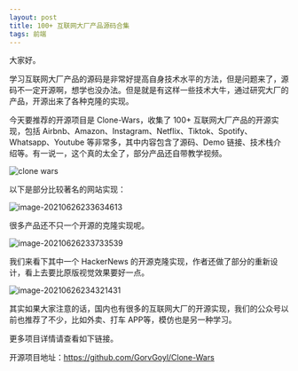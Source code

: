 ```yaml
---
layout: post
title: 100+ 互联网大厂产品源码合集
tags: 前端
---
```


大家好。

学习互联网大厂产品的源码是非常好提高自身技术水平的方法，但是问题来了，源码不一定开源啊，想学也没办法。但是就是有这样一些技术大牛，通过研究大厂的产品，开源出来了各种克隆的实现。

今天要推荐的开源项目是 Clone-Wars，收集了 100+ 互联网大厂产品的开源实现，包括 Airbnb、Amazon、Instagram、Netflix、Tiktok、Spotify、Whatsapp、Youtube 等非常多，其中内容包含了源码、Demo 链接、技术栈介绍等。有一说一，这个真的太全了，部分产品还自带教学视频。

![clone wars](https://7465-test-3c9b5e-books-1301492295.tcb.qcloud.la/images/compress_og.png)

以下是部分比较著名的网站实现：

![image-20210626233634613](https://7465-test-3c9b5e-books-1301492295.tcb.qcloud.la/images/compress_image-20210626233634613.png)

很多产品还不只一个开源的克隆实现呢。

![image-20210626233733539](https://7465-test-3c9b5e-books-1301492295.tcb.qcloud.la/images/compress_image-20210626233733539.png)

我们来看下其中一个 HackerNews 的开源克隆实现，作者还做了部分的重新设计，看上去要比原版视觉效果要好一点。

![image-20210626234321431](https://7465-test-3c9b5e-books-1301492295.tcb.qcloud.la/images/compress_image-20210626234321431.png)

其实如果大家注意的话，国内也有很多的互联网大厂的开源实现，我们的公众号以前也推荐了不少，比如外卖、打车 APP等，模仿也是另一种学习。

更多项目详情请查看如下链接。

开源项目地址：https://github.com/GorvGoyl/Clone-Wars	

